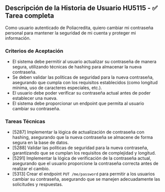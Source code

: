 ## Descripción de la Historia de Usuario HU5115 - ✅ Tarea completa 
 Como usuario autenticado de Poliacredita, quiero cambiar mi contraseña personal para mantener la seguridad de mi cuenta y proteger mi información.
 ### Criterios de Aceptación
- El sistema debe permitir al usuario actualizar su contraseña de manera segura, utilizando técnicas de hashing para almacenar la nueva contraseña.
- Se deben validar las políticas de seguridad para la nueva contraseña, asegurando que cumpla con los requisitos establecidos (como longitud mínima, uso de caracteres especiales, etc.).
- El usuario debe poder verificar su contraseña actual antes de poder establecer una nueva.
- El sistema debe proporcionar un endpoint que permita al usuario cambiar su contraseña.
 ### Tareas Técnicas
- [5287] Implementar la lógica de actualización de contraseña con hashing, asegurando que la nueva contraseña se almacene de forma segura en la base de datos.
- [5288] Validar las políticas de seguridad para la nueva contraseña, garantizando que se cumplan los requisitos de complejidad y longitud.
- [5291] Implementar la lógica de verificación de la contraseña actual, asegurando que el usuario proporcione la contraseña correcta antes de realizar el cambio.
- [5313] Crear el endpoint `PUT /me/password` para permitir a los usuarios cambiar su contraseña, asegurando que se manejen adecuadamente las solicitudes y respuestas.
